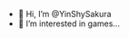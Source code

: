 - 👋 Hi, I’m @YinShySakura
- 👀 I’m interested in games...

<!---
YinShySakura/YinShySakura is a ✨ special ✨ repository because its `README.md` (this file) appears on your GitHub profile.
You can click the Preview link to take a look at your changes.
--->
